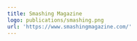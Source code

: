 ```yaml
---
title: Smashing Magazine
logo: publications/smashing.png
url: 'https://www.smashingmagazine.com/'
---
```


